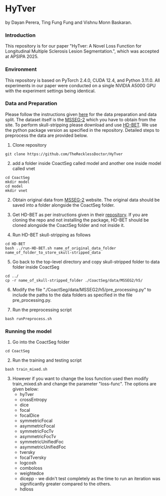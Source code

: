 # HyTver
by Dayan Perera, Ting Fung Fung and Vishnu Monn Baskaran.



### Introduction
This repository is for our paper "HyTver:  A Novel Loss Function for Longitudinal Multiple Sclerosis Lesion Segmentation.", which was accepted at APSIPA 2025.

### Environment
This repository is based on PyTorch 2.4.0, CUDA 12.4, and Python 3.11.0. All experiments in our paper were conducted on a single NVIDIA A5000 GPU with the experiment settings being identical. 

### Data and Preparation
Please follow the instructions given [here](https://github.com/ycwu1997/CoactSeg/) for the data preparation and data split. The dataset itself is the [MSSEG-2](https://portal.fli-iam.irisa.fr/msseg-2/data/) which you have to obtain from the site. To perform skull-stripping please download and use [HD-BET](https://github.com/MIC-DKFZ/HD-BET). We use the python package version as specified in the repository. Detailed steps to preprocess the data are provided below.

1. Clone repository
```
git clone https://github.com/TheRecklessDoctor/HyTver 
```

2. add a folder inside CoactSeg called model and another one inside model called vnet
```
cd CoactSeg
mkdir model
cd model
mkdir vnet
```

2. Obtain original data from [MSSEG-2](https://portal.fli-iam.irisa.fr/msseg-2/data/) website. The original data should be saved into a folder alongside the CoactSeg folder.

3. Get HD-BET as per instructions given in their [repository](https://github.com/MIC-DKFZ/HD-BET). If you are cloning the repo and not installing the package, HD-BET should be cloned alongside the CoactSeg folder and not inside it.

4. Run HD-BET skull-stripping as follows  
```
cd HD-BET
bash ../run-HD-BET.sh name_of_original_data_folder name_of_folder_to_store_skull-stripped_data
```

5. Go back to the top-level directory and copy skull-stripped folder to data folder inside CoactSeg
```
cd ../
cp -r name_of_skull-stripped_folder ./CoactSeg/data/MSSEG2/h5/
```

6. Modify the file "./CoactSeg/data/MSSEG2/h5/pre_processing.py" to include the paths to the data folders as specified in the file pre_processing.py.

7. Run the preprocessing script
```
bash runPreprocess.sh
```


### Running the model

1. Go into the CoactSeg folder
```
cd CoactSeg
```

2. Run the training and testing script
```
bash train_mixed.sh
```

3. However if you want to change the loss function used then modify train_mixed.sh and change the parameter "loss-func". The options are given below:  
    * hyTver
    * crossEntropy
    * dice
    * focal
    * focalDice
    * symmetricFocal
    * asymmetricFocal
    * symmetricFocTv
    * asymmetricFocTv 
    * symmetricUnifiedFoc
    * asymmetricUnifiedFoc
    * tversky
    * focalTversky
    * logcosh
    * comboloss
    * weightedce
    * dicepp - we didn't test completely as the time to run an iteration was significantly greater compared to the others.
    * hdloss
